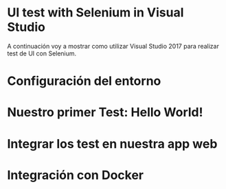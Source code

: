 # UI test with Selenium in Visual Studio

A continuación voy a mostrar como utilizar Visual Studio 2017 para realizar test de UI con Selenium.

# Configuración del entorno

# Nuestro primer Test: Hello World!

# Integrar los test en nuestra app web

# Integración con Docker

